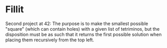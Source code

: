# Fillit
Second project at 42: 
The purpose is to make the smallest possible "square" (which can contain holes) with a given list of tetriminos, but the 
disposition must be as such that it returns the first possible solution when placing them recursively from the top left.
